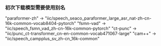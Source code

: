 ### 初次下载模型需要使用别名
"paraformer-zh" → "iic/speech_seaco_paraformer_large_asr_nat-zh-cn-16k-common-vocab8404-pytorch"
"fsmn-vad"      → "iic/speech_fsmn_vad_zh-cn-16k-common-pytorch"
"ct-punc"       → "iic/punc_ct-transformer_cn-en-common-vocab471067-large"
"cam++"         → "iic/speech_campplus_sv_zh-cn_16k-common"
